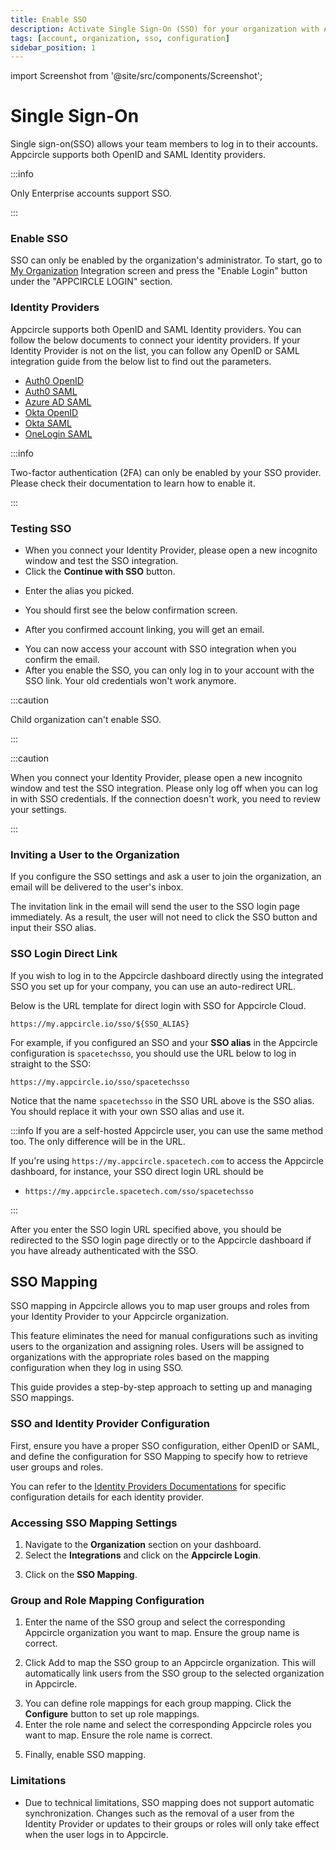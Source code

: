 ```yaml
---
title: Enable SSO
description: Activate Single Sign-On (SSO) for your organization with Appcircle. Simplify login processes and increase user security.
tags: [account, organization, sso, configuration]
sidebar_position: 1
---
```


import Screenshot from '@site/src/components/Screenshot';

# Single Sign-On

Single sign-on(SSO) allows your team members to log in to their accounts.
Appcircle supports both OpenID and SAML Identity providers.

:::info

Only Enterprise accounts support SSO.

:::

### Enable SSO

SSO can only be enabled by the organization's administrator. To start, go to [My Organization](/account/my-organization) Integration screen and press the "Enable Login" button under the "APPCIRCLE LOGIN" section.

### Identity Providers

Appcircle supports both OpenID and SAML Identity providers. You can follow the below documents to connect your identity providers. If your Identity Provider is not on the list, you can follow any OpenID or SAML integration guide from the below list to find out the parameters.

- [Auth0 OpenID](./auth-openid)
- [Auth0 SAML](./auth-saml)
- [Azure AD SAML](./azure-saml)
- [Okta OpenID](./okta-openid)
- [Okta SAML](./okta-saml)
- [OneLogin SAML](./onelogin-saml)

:::info

Two-factor authentication (2FA) can only be enabled by your SSO provider. Please check their documentation to learn how to enable it.

:::

### Testing SSO

- When you connect your Identity Provider, please open a new incognito window and test the SSO integration.
- Click the **Continue with SSO** button.

<Screenshot url='https://cdn.appcircle.io/docs/assets/sso-loginbutton.png' />

- Enter the alias you picked.

<Screenshot url="https://cdn.appcircle.io/docs/assets/sso-alias.png" />

- You should first see the below confirmation screen.

<Screenshot url='https://cdn.appcircle.io/docs/assets/sso-linkaccount.png' />

- After you confirmed account linking, you will get an email.

<Screenshot url='https://cdn.appcircle.io/docs/assets/sso-confirmlink.png' />

- You can now access your account with SSO integration when you confirm the email.
- After you enable the SSO, you can only log in to your account with the SSO link. Your old credentials won't work anymore.

:::caution

Child organization can't enable SSO.

:::

:::caution

When you connect your Identity Provider, please open a new incognito window and test the SSO integration. Please only log off when you can log in with SSO credentials. If the connection doesn't work, you need to review your settings.

:::

### Inviting a User to the Organization

If you configure the SSO settings and ask a user to join the organization, an email will be delivered to the user's inbox.

The invitation link in the email will send the user to the SSO login page immediately. As a result, the user will not need to click the SSO button and input their SSO alias.

### SSO Login Direct Link

If you wish to log in to the Appcircle dashboard directly using the integrated SSO you set up for your company, you can use an auto-redirect URL.

Below is the URL template for direct login with SSO for Appcircle Cloud.

```URL
https://my.appcircle.io/sso/${SSO_ALIAS}
```

For example, if you configured an SSO and your **SSO alias** in the Appcircle configuration is `spacetechsso`, you should use the URL below to log in straight to the SSO:

```URL
https://my.appcircle.io/sso/spacetechsso
```

Notice that the name `spacetechsso` in the SSO URL above is the SSO alias. You should replace it with your own SSO alias and use it.

:::info
If you are a self-hosted Appcircle user, you can use the same method too. The only difference will be in the URL.

If you're using `https://my.appcircle.spacetech.com` to access the Appcircle dashboard, for instance, your SSO direct login URL should be

- `https://my.appcircle.spacetech.com/sso/spacetechsso`

:::

After you enter the SSO login URL specified above, you should be redirected to the SSO login page directly or to the Appcircle dashboard if you have already authenticated with the SSO.

## SSO Mapping

SSO mapping in Appcircle allows you to map user groups and roles from your Identity Provider to your Appcircle organization. 

This feature eliminates the need for manual configurations such as inviting users to the organization and assigning roles. Users will be assigned to organizations with the appropriate roles based on the mapping configuration when they log in using SSO.

This guide provides a step-by-step approach to setting up and managing SSO mappings.

### SSO and Identity Provider Configuration

First, ensure you have a proper SSO configuration, either OpenID or SAML, and define the configuration for SSO Mapping to specify how to retrieve user groups and roles.

You can refer to the [Identity Providers Documentations](/account/my-organization/integrations/authentications/sso-providers-configuration/single-sign-on#identity-providers) for specific configuration details for each identity provider.

### Accessing SSO Mapping Settings

1. Navigate to the **Organization** section on your dashboard.
2. Select the **Integrations** and click on the **Appcircle Login**.

<Screenshot url='https://cdn.appcircle.io/docs/assets/navigate-sso-mapping1.png' /> 

3. Click on the **SSO Mapping**.

<Screenshot url='https://cdn.appcircle.io/docs/assets/navigate-sso-mapping2.png' /> 

### Group and Role Mapping Configuration

1. Enter the name of the SSO group and select the corresponding Appcircle organization you want to map. Ensure the group name is correct.

2. Click Add to map the SSO group to an Appcircle organization. This will automatically link users from the SSO group to the selected organization in Appcircle.

<Screenshot url='https://cdn.appcircle.io/docs/assets/sso-group-mapping.png' /> 

3. You can define role mappings for each group mapping. Click the **Configure** button to set up role mappings.
4. Enter the role name and select the corresponding Appcircle roles you want to map. Ensure the role name is correct.

<Screenshot url='https://cdn.appcircle.io/docs/assets/sso-role-mapping.png' /> 

5. Finally, enable SSO mapping.

### Limitations

- Due to technical limitations, SSO mapping does not support automatic synchronization. Changes such as the removal of a user from the Identity Provider or updates to their groups or roles will only take effect when the user logs in to Appcircle.